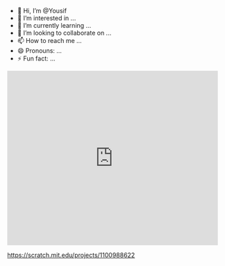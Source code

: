 - 👋 Hi, I’m @Yousif
- 👀 I’m interested in ...
- 🌱 I’m currently learning ...
- 💞️ I’m looking to collaborate on ...
- 📫 How to reach me ...
- 😄 Pronouns: ...
- ⚡ Fun fact: ...

<!---
Scratch is a ✨ special ✨ repository because its `README.md` (this file) appears to work on scratch.mit.edu.
You can click the Preview link to take a look at your changes.
---><iframe src="https://scratch.mit.edu/projects/1100988622/embed" allowtransparency="true" width="485" height="402" frameborder="0" scrolling="no" allowfullscreen></iframe>
https://scratch.mit.edu/projects/1100988622

